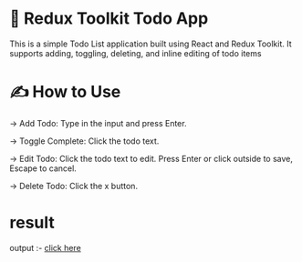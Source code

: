 # 📝 Redux Toolkit Todo App
This is a simple Todo List application built using React and Redux Toolkit. It supports adding, toggling, deleting, and inline editing of todo items
# ✍️ How to Use
-> Add Todo: Type in the input and press Enter.

-> Toggle Complete: Click the todo text.

-> Edit Todo: Click the todo text to edit. Press Enter or click outside to save, Escape to cancel.

-> Delete Todo: Click the x button.

# result
output :- <a href ="https://drive.google.com/file/d/16XzWcEtCtO6rekBL-WG6xJf8Rh5Qcs34/view?usp=sharing">click here</a>

